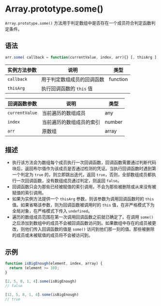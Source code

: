 # Array.prototype.some()

`Array.prototype.some()` 方法用于判定数组中是否存在一个成员符合判定函数判定条件。

## 语法

```js
arr.some( callback = function(currentValue, index, arr){} [, thisArg ] )
```

| 实例方法参数 | 说明                       | 类型     |
| ------------ | -------------------------- | -------- |
| `callback`   | 用于判定数组成员的回调函数 | function |
| `thisArg`    | 执行回调函数的 `this` 值   |          |

| 回调函数参数   | 说明                     | 类型   |
| -------------- | ------------------------ | ------ |
| `currentValue` | 当前遍历的数组成员       | any    |
| `index`        | 当前遍历的数组成员的索引 | number |
| `arr`          | 原数组                   | array  |

## 描述

- 执行该方法会为数组每个成员执行一次回调函数，回调函数需要通过判断代码块后，返回布尔值作为该成员是否通过检测的凭证。当执行回调函数时遇到第一个判定为 `true` 的，则立即跳出迭代，返回 `true`，否则，全部数组成员都执行一次回调函数，没有数组成员通过判定，则返回 `false`。
- 回调函数只会为那些已经被赋值的索引调用，不会为那些被删除或从来没有被赋值的索引调用。
- 如果为实例方法提供一个 `thisArg` 参数，则该参数为调用回调函数时的 `this` 值。如果省略该参数，则为回调函数被调用时的 `this` 值，在非严格模式下为全局对象，在严格模式下传入 `undefined`。
- 遍历的数组成员范围在第一次调用回调函数之前就已确定了。在调用 `some()` 之后添加到数组中的成员不会被回调函数访问到。如果数组中存在的成员被更改，则他们传入回调函数的值是 `some()` 访问到他们那一刻的值。那些被删除的成员或未被赋值的成员将不会被访问到。

## 示例

```js
function isBigEnough(element, index, array) {
  return (element >= 10);
}

[2, 5, 8, 1, 4].some(isBigEnough)
// false

[12, 5, 8, 1, 4].some(isBigEnough)
// true
```
